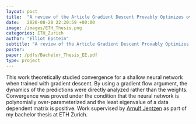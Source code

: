 ```yaml
---
layout: post
title:  "A review of the Article Gradient Descent Provably Optimizes over-parameterized neural networks"
date:   2020-08-28 22:20:59 +00:00
image: /images/ETH_Thesis.png
categories: ETH_Zurich
author: "Elliot Epstein"
subtitle: "A review of the Article Gradient Descent Provably Optimizes over-parameterized neural networks" 
poster: 
paper: /pdfs/Bachelor_Thesis_EE.pdf
type: project
---
```

 
This work theoretically studied convergence for a shallow neural network when trained with gradient descent. 
By using a gradient flow argument, the dynamics of the predictions were directly analyzed rather than the weights.
Convergence was proved under the condition that the neural network is polynomially over-parameterized and the least eigenvalue of a data dependent matrix is positive.
Work supervised by <a href="http://www.ajentzen.de/">Arnulf Jentzen</a> as part of my bachelor thesis at ETH Zurich.

